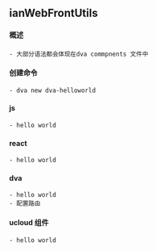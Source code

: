 ## ianWebFrontUtils

#### 概述
    - 大部分语法都会体现在dva commpnents 文件中 
#### 创建命令
    - dva new dva-helloworld
    
#### js
    - hello world

#### react
    - hello world

#### dva
    - hello world
    - 配置路由

#### ucloud 组件
    - hello world


    

    
